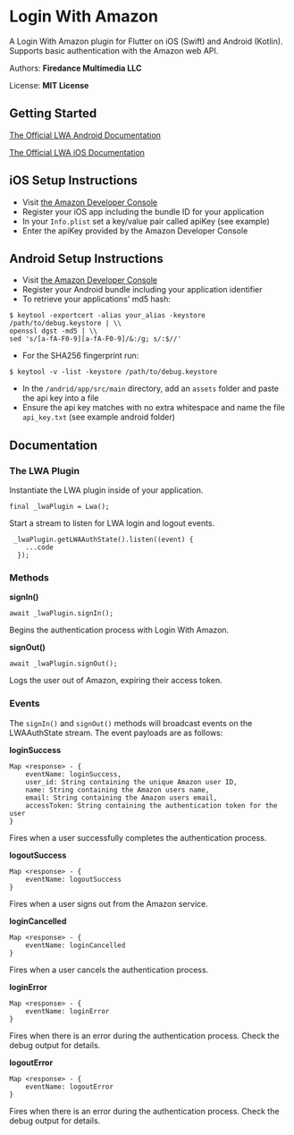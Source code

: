 # Login With Amazon

A Login With Amazon plugin for Flutter on iOS (Swift) and Android (Kotlin).  
Supports basic authentication with the Amazon web API.

Authors:  **Firedance Multimedia LLC**

License:  **MIT License**

## Getting Started
[The Official LWA Android Documentation](https://developer.amazon.com/docs/login-with-amazon/create-android-project.html#install-lwa-library)

[The Official LWA iOS Documentation](https://developer.amazon.com/docs/login-with-amazon/ios-docs.html)

## iOS Setup Instructions
- Visit [the Amazon Developer Console](https://developer.amazon.com/apps-and-games/login-with-amazon)
- Register your iOS app including the bundle ID for your application
- In your `Info.plist` set a key/value pair called apiKey (see example)
- Enter the apiKey provided by the Amazon Developer Console

## Android Setup Instructions
- Visit [the Amazon Developer Console](https://developer.amazon.com/apps-and-games/login-with-amazon)
- Register your Android bundle including your application identifier
- To retrieve your applications' md5 hash:
```
$ keytool -exportcert -alias your_alias -keystore /path/to/debug.keystore | \\
openssl dgst -md5 | \\
sed 's/[a-fA-F0-9][a-fA-F0-9]/&:/g; s/:$//'
```
- For the SHA256 fingerprint run:
```
$ keytool -v -list -keystore /path/to/debug.keystore
```
- In the `/andrid/app/src/main` directory, add an `assets` folder and paste the api key into a file
- Ensure the api key matches with no extra whitespace and name the file `api_key.txt` (see example android folder)

## Documentation


### The LWA Plugin
Instantiate the LWA plugin inside of your application.

```
final _lwaPlugin = Lwa();
```

Start a stream to listen for LWA login and logout events.

```
 _lwaPlugin.getLWAAuthState().listen((event) {
    ...code
  });
```

### Methods

**signIn()**

```
await _lwaPlugin.signIn();
```

Begins the authentication process with Login With Amazon.

**signOut()**

```
await _lwaPlugin.signOut();
```

Logs the user out of Amazon, expiring their access token.


### Events

The `signIn()` and `signOut()` methods will broadcast events on the LWAAuthState stream.  The event payloads are as follows:

**loginSuccess**

```
Map <response> - {
    eventName: loginSuccess,
    user_id: String containing the unique Amazon user ID,
    name: String containing the Amazon users name,
    email: String containing the Amazon users email,
    accessToken: String containing the authentication token for the user
}
```

Fires when a user successfully completes the authentication process.

**logoutSuccess**

```
Map <response> - {
    eventName: logoutSuccess
}
```

Fires when a user signs out from the Amazon service.

**loginCancelled**

```
Map <response> - {
    eventName: loginCancelled
}
```

Fires when a user cancels the authentication process.

**loginError**

```
Map <response> - {
    eventName: loginError
}
```

Fires when there is an error during the authentication process.  Check the debug output for details.

**logoutError**

```
Map <response> - {
    eventName: logoutError
}
```

Fires when there is an error during the authentication process.  Check the debug output for details.







